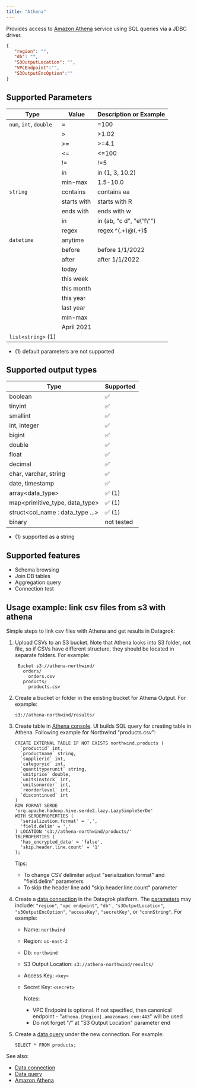 ```yaml
---
title: "Athena"
---
```


Provides access to [Amazon Athena](https://docs.aws.amazon.com/athena/latest/ug/what-is.html)
service using SQL queries via a JDBC driver.

```json
{
   "region": "",
   "db": "",
   "S3OutputLocation": "",
   "VPCEndpoint":"",
   "S3OutputEncOption":""
}
```

## Supported Parameters

| Type                   | Value       | Description or Example     |
|------------------------|-------------|----------------------------|
| `num`, `int`, `double` | =           | =100                       |
|                        | >           | >1.02                      |
|                        | >=          | >=4.1                      |
|                        | <=          | <=100                      |
|                        | !=          | !=5                        |
|                        | in          | in (1, 3, 10.2)            |
|                        | min-max     | 1.5-10.0                   |
| `string`               | contains    | contains ea                |
|                        | starts with | starts with R              |
|                        | ends with   | ends with w                |
|                        | in          | in (ab, "c d", "e\\"f\\"") |
|                        | regex       | regex ^(.+)@(.+)$          |
| `datetime`             | anytime     |                            |
|                        | before      | before 1/1/2022            |
|                        | after       | after 1/1/2022             |
|                        | today       |                            |
|                        | this week   |                            |
|                        | this month  |                            |
|                        | this year   |                            |
|                        | last year   |                            |
|                        | min-max     |                            |
|                        | April 2021  |                            |
| `list<string>` (1)     |             |                            |

* (1) default parameters are not supported

## Supported output types

| Type                              | Supported              |
|-----------------------------------|------------------------|
| boolean                           | :white_check_mark:     |
| tinyint                           | :white_check_mark:     |
| smallint                          | :white_check_mark:     |
| int, integer                      | :white_check_mark:     |
| bigint                            | :white_check_mark:     |
| double                            | :white_check_mark:     |
| float                             | :white_check_mark:     |
| decimal                           | :white_check_mark:     |
| char, varchar, string             | :white_check_mark:     |
| date, timestamp                   | :white_check_mark:     |
| array<data_type>                  | :white_check_mark: (1) |
| map<primitive_type, data_type>    | :white_check_mark: (1) |
| struct<col_name : data_type  ...> | :white_check_mark: (1) |
| binary                            | not tested             |

* (1) supported as a string

## Supported features

* Schema browsing
* Join DB tables
* Aggregation query
* Connection test

## Usage example: link csv files from s3 with athena

Simple steps to link csv files with Athena and get results in Datagrok:

1. Upload CSVs to an S3 bucket. Note that Athena looks into S3 folder, not file, so if CSVs have different structure,
   they should be located in separate folders. For example:

   ```
    Bucket s3://athena-northwind/
      orders/
        orders.csv
      products/
        products.csv
   ```

2. Create a bucket or folder in the existing bucket for Athena Output. For example:

   ```
   s3://athena-northwind/results/
   ```

3. Create table in [Athena console](https://console.aws.amazon.com/athena). UI builds SQL query for creating table in
   Athena. Following example for Northwind "products.csv":

   ```
   CREATE EXTERNAL TABLE IF NOT EXISTS northwind.products (
     `productid` int,
     `productname` string,
     `supplierid` int,
     `categoryid` int,
     `quantityperunit` string,
     `unitprice` double,
     `unitsinstock` int,
     `unitsonorder` int,
     `reorderlevel` int,
     `discontinued` int
   )
   ROW FORMAT SERDE 'org.apache.hadoop.hive.serde2.lazy.LazySimpleSerDe'
   WITH SERDEPROPERTIES (
     'serialization.format' = ',',
     'field.delim' = ','
   ) LOCATION 's3://athena-northwind/products/'
   TBLPROPERTIES (
     'has_encrypted_data' = 'false',
     'skip.header.line.count' = '1'
   );
   ```

   Tips:
   * To change CSV delimiter adjust "serialization.format" and "field.delim" parameters
   * To skip the header line add "skip.header.line.count" parameter

4. Create a [data connection](../access.md#data-connection) in the Datagrok platform. The <a href="#" id="parameters">
   parameters</a> may include: `"region"`, `"vpc endpoint"`, `"db"`
   , `"s3OutputLocation"`, `"s3OutputEncOption"`, `"accessKey"`, `"secretKey"`, or `"connString"`. For example:

   * Name: `northwind`
   * Region: `us-east-2`
   * Db: `northwind`
   * S3 Output Location: `s3://athena-northwind/results/`
   * Access Key: `<key>`
   * Secret Key: `<secret>`

     Notes:
      * VPC Endpoint is optional. If not specified, then canonical endpoint - "`athena.[Region].amazonaws.com:443`" will be used
      * Do not forget "/" at "S3 Output Location" parameter end

5. Create a [data query](../access.md#data-query) under the new connection. For example:

   ```
   SELECT * FROM products;
   ```

See also:

* [Data connection](../access.md#data-connection)
* [Data query](../access.md#data-query)
* [Amazon Athena](https://docs.aws.amazon.com/athena/latest/ug/what-is.html)

